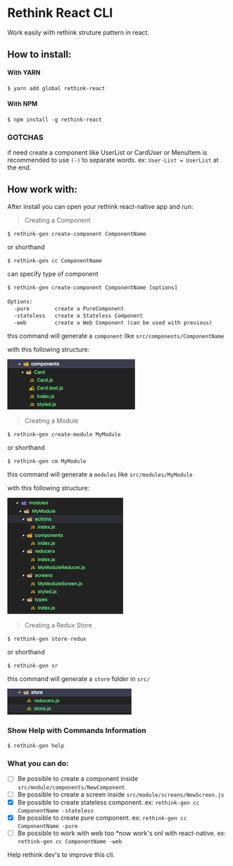 # Rethink React CLI

Work easily with rethink struture pattern in react.

## How to install:

#### With YARN

```
$ yarn add global rethink-react
```

#### With NPM

```
$ npm install -g rethink-react
```

### GOTCHAS

if need create a component like UserList or CardUser or MenuItem
is recommended to use `(-)` to separate words.
ex: `User-List = UserList` at the end.

## How work with:

After install you can open your rethink react-native app and run:

> Creating a Component

```
$ rethink-gen create-component ComponentName
```

or shorthand

```
$ rethink-gen cc ComponentName
```

can specify type of component

```
$ rethink-gen create-component ComponentName [options]

Options:
  -pure        create a PureComponent
  -stateless   create a Stateless Component
  -web         create a Web Component (can be used with previous)
```

this command will generate a `component` like `src/components/ComponentName`

with this following structure:

![Create Component](https://github.com/filiperethink/rethink-react/blob/master/images/ss-create-component.png?raw=true)

> Creating a Module

```
$ rethink-gen create-module MyModule
```

or shorthand

```
$ rethink-gen cm MyModule
```

this command will generate a `modules` like `src/modules/MyModule`

with this following structure:

![Create Module](https://github.com/filiperethink/rethink-react/blob/master/images/ss-create-module.png?raw=true)

> Creating a Redux Store

```
$ rethink-gen store-redux
```

or shorthand

```
$ rethink-gen sr
```

this command will generate a `store` folder in `src/`

![Create Store](https://github.com/filiperethink/rethink-react/blob/master/images/ss-store-redux.png?raw=true)

### Show Help with Commands Information

```
$ rethink-gen help
```

### What you can do:

- [ ] Be possible to create a component inside `src/module/components/NewComponent`
- [ ] Be possible to create a screen inside `src/module/screens/NewScreen.js`
- [x] Be possible to create stateless component. ex: `rethink-gen cc ComponentName -stateless`
- [x] Be possible to create pure component. ex: `rethink-gen cc ComponentName -pure`
- [ ] Be possible to work with web too \*now work's onl with react-native. ex: `rethink-gen cc ComponentName -web`

Help rethink dev's to improve this cli.
